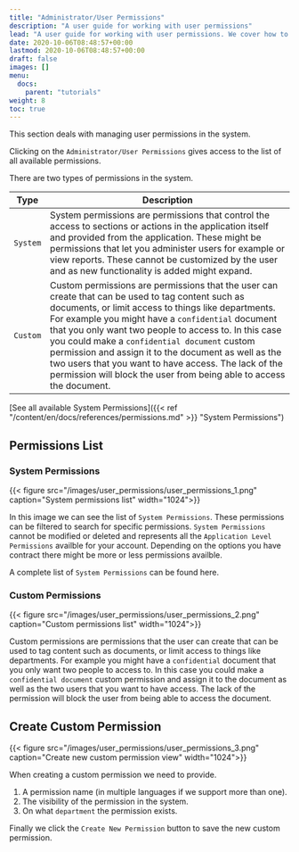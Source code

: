 ```yaml
---
title: "Administrator/User Permissions"
description: "A user guide for working with user permissions"
lead: "A user guide for working with user permissions. We cover how to create and modify user permissions."
date: 2020-10-06T08:48:57+00:00
lastmod: 2020-10-06T08:48:57+00:00
draft: false
images: []
menu:
  docs:
    parent: "tutorials"
weight: 8
toc: true
---
```

This section deals with managing user permissions in the system.

Clicking on the `Administrator/User Permissions` gives access to the list of all available permissions.

There are two types of permissions in the system.

| Type | Description |
| --- | --- |
| `System` | System permissions are permissions that control the access to sections or actions in the application itself and provided from the application. These might be permissions that let you administer users for example or view reports. These cannot be customized by the user and as new functionality is added might expand. |
| `Custom` | Custom permissions are permissions that the user can create that can be used to tag content such as documents, or limit access to things like departments. For example you might have a `confidential` document that you only want two people to access to. In this case you could make a `confidential document` custom permission and assign it to the document as well as the two users that you want to have access. The lack of the permission will block the user from being able to access the document. |

[See all available System Permissions]({{< ref "/content/en/docs/references/permissions.md" >}} "System Permissions")

## Permissions List

### System Permissions

{{< figure src="/images/user_permissions/user_permissions_1.png" caption="System permissions list" width="1024">}}

In this image we can see the list of `System Permissions`. These permissions can be filtered to search for specific permissions. `System Permissions` cannot be modified or deleted and represents all the `Application Level Permissions` availble for your account. Depending on the options you have contract there might be more or less permissions availble.

A complete list of `System Permissions` can be found here.

### Custom Permissions

{{< figure src="/images/user_permissions/user_permissions_2.png" caption="Custom permissions list" width="1024">}}

Custom permissions are permissions that the user can create that can be used to tag content such as documents, or limit access to things like departments. For example you might have a `confidential` document that you only want two people to access to. In this case you could make a `confidential document` custom permission and assign it to the document as well as the two users that you want to have access. The lack of the permission will block the user from being able to access the document.

## Create Custom Permission

{{< figure src="/images/user_permissions/user_permissions_3.png" caption="Create new custom permission view" width="1024">}}

When creating a custom permission we need to provide.

1. A permission name (in multiple languages if we support more than one).
2. The visibility of the permission in the system.
3. On what `department` the permission exists.

Finally we click the `Create New Permission` button to save the new custom permission.


